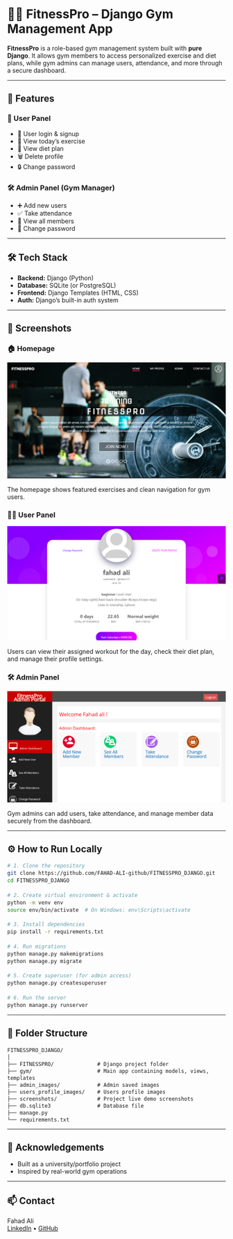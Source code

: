 
# 🏋️‍♂️ FitnessPro – Django Gym Management App

**FitnessPro** is a role-based gym management system built with **pure Django**. It allows gym members to access personalized exercise and diet plans, while gym admins can manage users, attendance, and more through a secure dashboard.

---

## 🚀 Features

### 👤 User Panel
- 🔐 User login & signup
- 📅 View today’s exercise
- 🥗 View diet plan
- 🗑️ Delete profile
- 🔒 Change password

### 🛠️ Admin Panel (Gym Manager)
- ➕ Add new users
- ✅ Take attendance
- 👥 View all members
- 🔑 Change password

---

## 🛠️ Tech Stack

- **Backend:** Django (Python)
- **Database:** SQLite (or PostgreSQL)
- **Frontend:** Django Templates (HTML, CSS)
- **Auth:** Django’s built-in auth system

---

## 📸 Screenshots

### 🏠 Homepage

![Homepage](screenshots/homepage.png)

The homepage shows featured exercises and clean navigation for gym users.

### 🙍‍♂️ User Panel

![User Panel](screenshots/user.png)

Users can view their assigned workout for the day, check their diet plan, and manage their profile settings.

### 🛠️ Admin Panel

![Admin Panel](screenshots/admin.png)

Gym admins can add users, take attendance, and manage member data securely from the dashboard.


---

## ⚙️ How to Run Locally

```bash
# 1. Clone the repository
git clone https://github.com/FAHAD-ALI-github/FITNESSPRO_DJANGO.git
cd FITNESSPRO_DJANGO

# 2. Create virtual environment & activate
python -m venv env
source env/bin/activate  # On Windows: env\Scripts\activate

# 3. Install dependencies
pip install -r requirements.txt

# 4. Run migrations
python manage.py makemigrations
python manage.py migrate

# 5. Create superuser (for admin access)
python manage.py createsuperuser

# 6. Run the server
python manage.py runserver
```


---

## 📂 Folder Structure

```
FITNESSPRO_DJANGO/
│
├── FITNESSPRO/              # Django project folder
├── gym/                     # Main app containing models, views, templates
├── admin_images/            # Admin saved images
├── users_profile_images/    # Users profile images
├── screenshots/             # Project live demo screenshots
├── db.sqlite3               # Database file
├── manage.py
└── requirements.txt
```

---

## 🙌 Acknowledgements

- Built as a university/portfolio project
- Inspired by real-world gym operations

---

## 📫 Contact

Fahad Ali  
[LinkedIn](https://www.linkedin.com/in/fahadali1078) • [GitHub](https://github.com/FAHAD-ALI-github)
